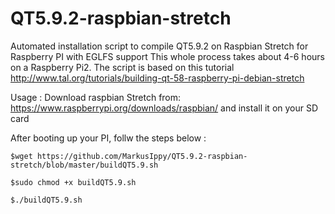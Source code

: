 # QT5.9.2-raspbian-stretch

Automated installation script to compile QT5.9.2 on Raspbian Stretch for Raspberry PI with EGLFS support
This whole process takes about 4-6 hours on a Raspberry Pi2.
The script is based on this tutorial http://www.tal.org/tutorials/building-qt-58-raspberry-pi-debian-stretch

Usage :
Download raspbian Stretch from:
https://www.raspberrypi.org/downloads/raspbian/
and install it on your SD card

After booting up your PI, follw the steps below :

```
$wget https://github.com/MarkusIppy/QT5.9.2-raspbian-stretch/blob/master/buildQT5.9.sh
```
```
$sudo chmod +x buildQT5.9.sh
```
```
$./buildQT5.9.sh
```

